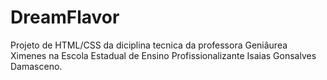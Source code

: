 # DreamFlavor
Projeto de HTML/CSS da diciplina tecnica da professora Geniâurea Ximenes na Escola Estadual de Ensino Profissionalizante Isaias Gonsalves Damasceno.
